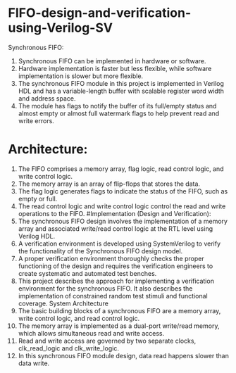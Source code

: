 # FIFO-design-and-verification-using-Verilog-SV
Synchronous FIFO:
1. Synchronous FIFO can be implemented in hardware or software.
2. Hardware implementation is faster but less flexible, while software implementation is slower but more flexible.
3. The synchronous FIFO module in this project is implemented in Verilog HDL and has a variable-length buffer with scalable register word width and address space.
4. The module has flags to notify the buffer of its full/empty status and almost empty or almost full watermark flags to help prevent read and write errors.
# Architecture:
1. The FIFO comprises a memory array, flag logic, read control logic, and write control logic.
2. The memory array is an array of flip-flops that stores the data.
3. The flag logic generates flags to indicate the status of the FIFO, such as empty or full.
4. The read control logic and write control logic control the read and write operations to the FIFO.
#Implementation (Design and Verification):
1. The synchronous FIFO design involves the implementation of a memory array and associated write/read control logic at the RTL level using Verilog HDL.
2. A verification environment is developed using SystemVerilog to verify the functionality of the Synchronous FIFO design model.
3. A proper verification environment thoroughly checks the proper functioning of the design and requires the verification engineers to create systematic and automated test benches.
4. This project describes the approach for implementing a verification environment for the synchronous FIFO. It also describes the implementation of constrained random test stimuli and functional coverage.
System Architecture
1. The basic building blocks of a synchronous FIFO are a memory array, write control logic, and read control logic.
2. The memory array is implemented as a dual-port write/read memory, which allows simultaneous read and write access.
3. Read and write access are governed by two separate clocks, clk_read_logic and clk_write_logic.
4. In this synchronous FIFO module design, data read happens slower than data write.
